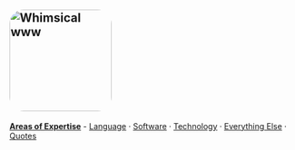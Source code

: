 <!--PYKELET

DESCRIPTION: Website

TITLE:       Andrew Kingdom
SITE: 	     akingdom.github.io
HOST:	     github.com
FILENAME:    README.md
AUTHOR:      Andrew Kingdom

--><script src="scripts/pykelet.js"></script>
<style>
</style>
<h1 id="title"></h1>

## <img alt="Whimsical www" src="https://akingdom.github.io/images/www-whimsical-cartoonish-illustration-young-boy-dark-opt-.svg" width="180px" height="180px" style="border-radius: 25px;">

**[Areas of Expertise](#work-i-do)** - [Language](#interests) · [Software](#current-programming-and-markup-languages) · [Technology](#platforms) · [Everything Else](#interests) · [Quotes](#quotes)

<div id="purpose"></div>

<script>
	let h1_0 = document.getElementsByTagName('h1')[0]?.getElementsByTagName('a')[0];
	if(h1_0) h1_0.textContent = document.pykelet.comment.TITLE;
	document.getElementById('purpose').textContent = document.pykelet.comment.DESCRIPTION;
</script>
